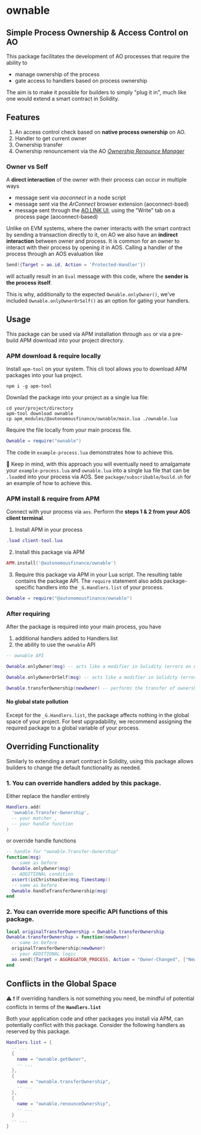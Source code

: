 # ownable

## Simple Process Ownership & Access Control on AO

This package facilitates the development of AO processes that require the ability to

- manage ownership of the process
- gate access to handlers based on process ownership

The aim is to make it possible for builders to simply "plug it in", much like one would extend a smart contract in Solidity.

## Features

1. An access control check based on **native process ownership** on AO.
3. Handler to get current owner
4. Ownership transfer
5. Ownership renouncement via the AO [_Ownership Renounce Manager_](https://github.com/Autonomous-Finance/ao-ownership-renounce-manager)

### Owner vs Self

A **direct interaction** of the owner with their process can occur in multiple ways
- message sent via *aoconnect* in a node script
- message sent via the *ArConnect* browser extension (aoconnect-bsed)
- message sent through the [AO.LINK UI](https://ao.link), using the "Write" tab on a process page (aoconnect-based)

Unlike on EVM systems, where the owner interacts with the smart contract by sending a transaction directly to it, on AO we also have an **indirect interaction** between owner and process. It is common for an owner to interact with their process by opening it in AOS. Calling a handler of the process through an AOS evaluation like

```lua
Send({Target = ao.id, Action = 'Protected-Handler'})
```

will actually result in an `Eval` message with this code, where the **sender is the process itself**.

This is why, additionally to the expected `Ownable.onlyOwner()`, we've included `Ownable.onlyOwnerOrSelf()` as an option for gating your handlers.

## Usage

This package can be used via APM installation through `aos` or via a pre-build APM download into your project directory.

### APM download & require locally

Install `apm-tool` on your system. This cli tool allows you to download APM packages into your lua project.

```shell
npm i -g apm-tool
```

Downlad the package into your project as a single lua file:

```shell
cd your/project/directory
apm-tool download ownable
cp apm_modules/@autonomousfinance/ownable/main.lua ./ownable.lua
```

Require the file locally from your main process file. 

```lua
Ownable = require("ownable")
```

The code in `example-process.lua` demonstrates how to achieve this. 

📝 Keep in mind, with this approach you will eventually need to amalgamate your `example-process.lua` and `ownable.lua` into a single lua file that can be `.load`ed into your process via AOS. See `package/subscribable/build.sh` for an example of how to achieve this.

### APM install & require from APM

Connect with your process via `aos`. Perform the **steps 1 & 2 from your AOS client terminal**.

1. Install APM in your process

```lua
.load client-tool.lua
```

2. Install this package via APM

```lua
APM.install('@autonomousfinance/ownable')
```

3. Require this package via APM in your Lua script. The resulting table contains the package API. The `require` statement also adds package-specific handlers into the `_G.Handlers.list` of your process.

```lua
Ownable = require("@autonomousfinance/ownable")
```

### After requiring

After the package is required into your main process, you have

 1. additional handlers added to Handlers.list
 2. the ability to use the `ownable` API

```lua
-- ownable API

Ownable.onlyOwner(msg) -- acts like a modifier in Solidity (errors on negative result)

Ownable.onlyOwnerOrSelf(msg) -- acts like a modifier in Solidity (errors on negative result)

Ownable.transferOwnership(newOwner) -- performs the transfer of ownership
```

#### No global state pollution

Except for the `_G.Handlers.list`, the package affects nothing in the global space of your project. For best upgradability, we recommend assigning the required package to a global variable of your process.

## Overriding Functionality

Similarly to extending a smart contract in Solidity, using this package allows builders to change the default functionality as needed.

### 1. You can override handlers added by this package.

Either replace the handler entirely
```lua
Handlers.add(
  'ownable.Transfer-Ownership',
  -- your matcher ,
  -- your handle function
)
```

or override handle functions
```lua
-- handle for "ownable.Transfer-Ownership"
function(msg)
  -- same as before
  Ownable.onlyOwner(msg)
  -- ADDITIONAL condition
  assert(isChristmasEve(msg.Timestamp))
  -- same as before
  Ownable.handleTransferOwnership(msg)
end
```

### 2. You can override more specific API functions of this package.
```lua
local originalTransferOwnership = Ownable.transferOwnership
Ownable.transferOwnership = function(newOwner)
  -- same as before
  originalTransferOwnership(newOwner)
  -- your ADDITIONAL logic
  ao.send({Target = AGGREGATOR_PROCESS, Action = "Owner-Changed", ["New-Owner"] = newOwner})
end
```

## Conflicts in the Global Space

⚠️ ❗️ If overriding handlers is not something you need, be mindful of potential conflicts in terms of the **`Handlers.list`**

Both your application code and other packages you install via APM, can potentially conflict with this package. Consider the following handlers as reserved by this package.

```lua
Handlers.list = {
  -- ...
  { 
    name = "ownable.getOwner", 
    -- ... 
  },
  { 
    name = "ownable.transferOwnership", 
    -- ... 
  },
  { 
    name = "ownable.renounceOwnership", 
    -- ... 
  }
  -- ...
}
```
